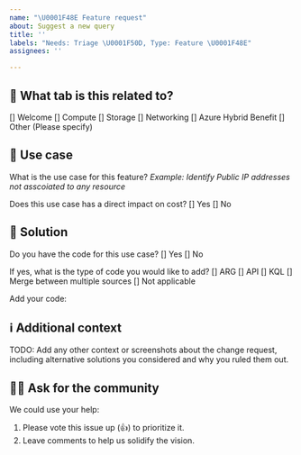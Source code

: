 ```yaml
---
name: "\U0001F48E Feature request"
about: Suggest a new query
title: ''
labels: "Needs: Triage \U0001F50D, Type: Feature \U0001F48E"
assignees: ''

---
```


<!--
⚠️⚠️⚠️ BEFORE YOU SUBMIT ⚠️⚠️⚠️
1. Confirm there isn't an issue already. If so, vote it up (👍) and add comments.
2. Complete all TODO items below and remove the TODO lines after.
3. Internal: Add applicable labels: Type, Micro PR, Area
-->

## 📝 What tab is this related to?

[] Welcome
[] Compute
[] Storage
[] Networking
[] Azure Hybrid Benefit
[] Other (Please specify)

## 📝 Use case
What is the use case for this feature? 
*Example: Identify Public IP addresses not asscoiated to any resource*

Does this use case has a direct impact on cost?
[] Yes
[] No

## 💎 Solution
Do you have the code for this use case? 
[] Yes
[] No

If yes, what is the type of code you would like to add?
[] ARG
[] API
[] KQL
[] Merge between multiple sources
[] Not applicable

Add your code:


## ℹ️ Additional context
TODO: Add any other context or screenshots about the change request, including alternative solutions you considered and why you ruled them out.

## 🙋‍♀️ Ask for the community

We could use your help:
1. Please vote this issue up (👍) to prioritize it.
2. Leave comments to help us solidify the vision.
